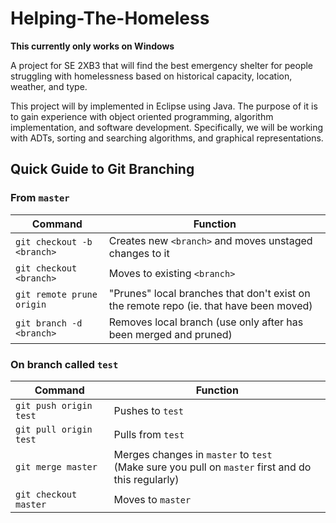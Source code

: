 # Helping-The-Homeless

**This currently only works on Windows**

A project for SE 2XB3 that will find the best emergency shelter for people struggling with homelessness based on historical capacity, 
location, weather, and type.

This project will by implemented in Eclipse using Java. The purpose of it is to gain experience with object oriented programming, algorithm 
implementation, and software development. Specifically, we will be working with ADTs, sorting and searching algorithms, and graphical 
representations.

## Quick Guide to Git Branching

### From `master`

|Command|Function|
|---|---|
|`git checkout -b <branch>`|Creates new `<branch>` and moves unstaged changes to it|
|`git checkout <branch>`|Moves to existing `<branch>`|
|`git remote prune origin`|"Prunes" local branches that don't exist on the remote repo (ie. that have been moved)|
|`git branch -d <branch>`|Removes local branch (use only after <branch> has been merged and pruned)|

### On branch called `test`

|Command|Function|
|---|---|
|`git push origin test`|Pushes to `test`|
|`git pull origin test`|Pulls from `test`|
|`git merge master`|Merges changes in `master` to `test` <br /> (Make sure you pull on `master` first and do this regularly)|
|`git checkout master`|Moves to `master`|

